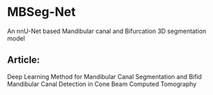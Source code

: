 # MBSeg-Net
An nnU-Net based Mandibular canal and Bifurcation 3D segmentation model

## Article:
Deep Learning Method for Mandibular Canal Segmentation and Bifid Mandibular Canal Detection in Cone Beam Computed Tomography

